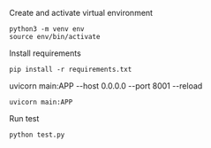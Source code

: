 Create and activate virtual environment
```
python3 -m venv env
source env/bin/activate
```
Install requirements
```
pip install -r requirements.txt
```

uvicorn main:APP --host 0.0.0.0 --port 8001 --reload
```
uvicorn main:APP
```

Run test
```
python test.py
```


